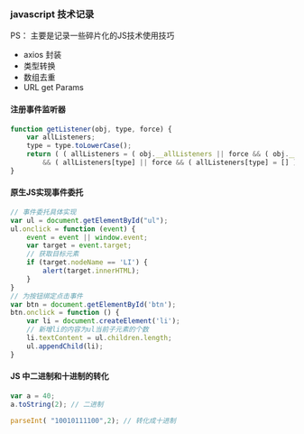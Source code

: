 ### javascript 技术记录

PS： 主要是记录一些碎片化的JS技术使用技巧

* axios 封装
* 类型转换
* 数组去重
* URL get Params

#### 注册事件监听器

```js
function getListener(obj, type, force) {
    var allListeners;
    type = type.toLowerCase();
    return ( ( allListeners = ( obj.__allListeners || force && ( obj.__allListeners = {} ) ) )
        && ( allListeners[type] || force && ( allListeners[type] = [] ) ) );
}
```

#### 原生JS实现事件委托
```js
// 事件委托具体实现
var ul = document.getElementById("ul");
ul.onclick = function (event) {
    event = event || window.event;
    var target = event.target;
    // 获取目标元素
    if (target.nodeName == 'LI') {
        alert(target.innerHTML);
    }
}
// 为按钮绑定点击事件
var btn = document.getElementById('btn');
btn.onclick = function () {
    var li = document.createElement('li');
    // 新增li的内容为ul当前子元素的个数
    li.textContent = ul.children.length;
    ul.appendChild(li);
}
```

#### JS 中二进制和十进制的转化

```js
var a = 40;
a.toString(2); // 二进制

parseInt( "10010111100",2); // 转化成十进制
```




